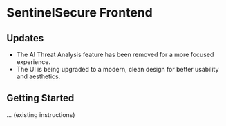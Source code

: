# SentinelSecure Frontend

## Updates
- The AI Threat Analysis feature has been removed for a more focused experience.
- The UI is being upgraded to a modern, clean design for better usability and aesthetics.

## Getting Started
... (existing instructions) 